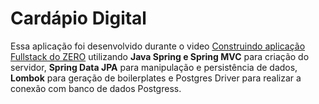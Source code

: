 <h1>Cardápio Digital</h1>

Essa aplicação foi desenvolvido durante o video [Construindo aplicação Fullstack do ZERO](https://www.youtube.com/@kipperdev) utilizando **Java Spring e Spring MVC** para criação do servidor, **Spring Data JPA** para manipulação e persistência de dados, **Lombok** para geração de boilerplates e Postgres Driver para realizar a conexão com banco de dados Postgress.
